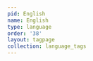 ```yaml
---
pid: English
name: English
type: language
order: '38'
layout: tagpage
collection: language_tags
---
```

